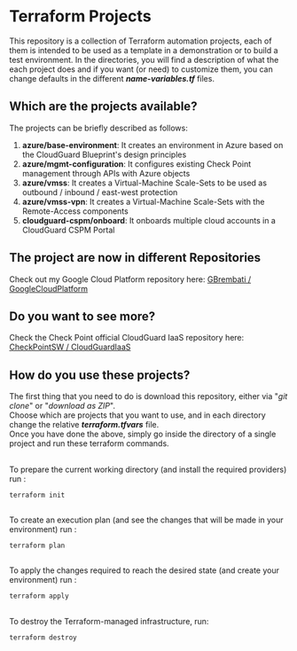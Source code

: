 # Terraform Projects
This repository is a collection of Terraform automation projects, each of them is intended to be used as a template in a demonstration or to build a test environment.  In the directories, you will find a description of what the each project does and if you want (or need) to customize them, you can change defaults in the different __*name-variables.tf*__ files. 

## Which are the projects available?
The projects can be briefly described as follows:
1. **azure/base-environment**: It creates an environment in Azure based on the CloudGuard Blueprint's design principles
2. **azure/mgmt-configuration**: It configures existing Check Point management through APIs with Azure objects
3. **azure/vmss**: It creates a Virtual-Machine Scale-Sets to be used as outbound / inbound / east-west protection
4. **azure/vmss-vpn**: It creates a Virtual-Machine Scale-Sets with the Remote-Access components
5. **cloudguard-cspm/onboard**: It onboards multiple cloud accounts in a CloudGuard CSPM Portal

## The project are now in different Repositories
Check out my Google Cloud Platform repository here: [GBrembati / GoogleCloudPlatform](https://github.com/gbrembati/terraform-gcp)

## Do you want to see more? 
Check the Check Point official CloudGuard IaaS repository here: [CheckPointSW / CloudGuardIaaS](https://github.com/CheckPointSW/CloudGuardIaaS)

## How do you use these projects?
The first thing that you need to do is download this repository, either via "*git clone*" or "*download as ZIP*".  
Choose which are projects that you want to use, and in each directory change the relative __*terraform.tfvars*__ file.   
Once you have done the above, simply go inside the directory of a single project and run these terraform commands.

##
To prepare the current working directory (and install the required providers) run :
```hcl
terraform init 
```
##
To create an execution plan (and see the changes that will be made in your environment) run :
```hcl
terraform plan
``` 
##
To apply the changes required to reach the desired state (and create your environment) run :
```hcl
terraform apply
```
## 
To destroy the Terraform-managed infrastructure, run:
```hcl
terraform destroy
```